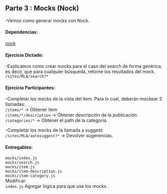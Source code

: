 ## Parte 3 : Mocks (Nock)
-Vemos como generar mocks con Nock.   

#### Dependencias:
[nock](https://github.com/node-nock/nock)  

#### Ejercicio Dictado:  
-Explicamos como crear mocks para el caso del search de forma genérica, es decir, que para cualquier búsqueda, retorne los resultados del mock.  
`/sites/MLA/search?*`  

#### Ejercicio Participantes: 
-Completar los mocks de la vista del item. Para lo cual, deberán mockear 3 llamadas:  
`/items/*` -> Obtener item  
`/items/*/description` -> Obtener descripción de la publicación.  
`/categories/*` -> Obtener el path de la categoría.  

-Completar los mocks de la llamada a suggest:  
`/sites/MLA/autosuggest?*` -> Devolver sugerencias.  

#### Entregables:  
`mocks/index.js`  
`mocks/search.js`  
`mocks/item.js`  
`mocks/item-description.js`  
`mocks/item-category.js`  
Modificar:  
`index.js` Agregar lógica para que use los mocks.   
